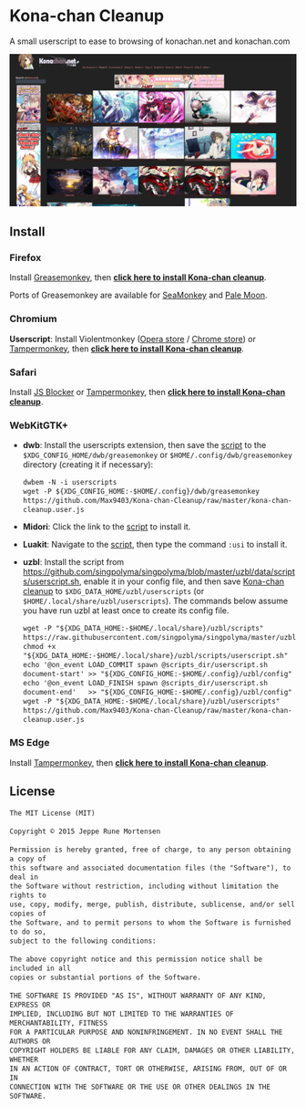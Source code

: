 # Kona-chan Cleanup
A small userscript to ease to browsing of konachan.net and konachan.com

![screenshot](https://raw.githubusercontent.com/Max9403/Kona-chan-Cleanup/master/screenshot.jpg)

## Install
### Firefox
Install [Greasemonkey](https://addons.mozilla.org/en-US/firefox/addon/greasemonkey/), then **[click here to install Kona-chan cleanup](https://github.com/Max9403/Kona-chan-Cleanup/raw/master/kona-chan-cleanup.user.js)**.

Ports of Greasemonkey are available for [SeaMonkey](https://sourceforge.net/projects/gmport/) and [Pale Moon](https://github.com/janekptacijarabaci/greasemonkey/releases/latest).

### Chromium
**Userscript**: Install Violentmonkey ([Opera store](https://addons.opera.com/en/extensions/details/violent-monkey/) / [Chrome store](https://chrome.google.com/webstore/detail/violent-monkey/jinjaccalgkegednnccohejagnlnfdag)) or [Tampermonkey](https://tampermonkey.net/), then **[click here to install Kona-chan cleanup](https://github.com/Max9403/Kona-chan-Cleanup/raw/master/kona-chan-cleanup.user.js)**.

### Safari
Install [JS Blocker](http://jsblocker.toggleable.com/) or [Tampermonkey](http://tampermonkey.net/?browser=safari), then **[click here to install Kona-chan cleanup](https://github.com/Max9403/Kona-chan-Cleanup/raw/master/kona-chan-cleanup.user.js)**.

### WebKitGTK+
- **dwb**: Install the userscripts extension, then save the [script](https://github.com/Max9403/Kona-chan-Cleanup/raw/master/kona-chan-cleanup.user.js) to the `$XDG_CONFIG_HOME/dwb/greasemonkey` or `$HOME/.config/dwb/greasemonkey` directory (creating it if necessary):

  ```
  dwbem -N -i userscripts
  wget -P ${XDG_CONFIG_HOME:-$HOME/.config}/dwb/greasemonkey https://github.com/Max9403/Kona-chan-Cleanup/raw/master/kona-chan-cleanup.user.js
  ```

- **Midori**: Click the link to the [script](https://github.com/Max9403/Kona-chan-Cleanup/raw/master/kona-chan-cleanup.user.js) to install it.

- **Luakit**: Navigate to the [script](https://github.com/Max9403/Kona-chan-Cleanup/raw/master/kona-chan-cleanup.user.js), then type the command `:usi` to install it.

- **uzbl**: Install the script from https://github.com/singpolyma/singpolyma/blob/master/uzbl/data/scripts/userscript.sh, enable it in your config file, and then save [Kona-chan cleanup](https://github.com/Max9403/Kona-chan-Cleanup/raw/master/kona-chan-cleanup.user.js) to `$XDG_DATA_HOME/uzbl/userscripts` (or `$HOME/.local/share/uzbl/userscripts`). The commands below assume you have run uzbl at least once to create its config file.

  ```
  wget -P "${XDG_DATA_HOME:-$HOME/.local/share}/uzbl/scripts" https://raw.githubusercontent.com/singpolyma/singpolyma/master/uzbl/data/scripts/userscript.sh
  chmod +x "${XDG_DATA_HOME:-$HOME/.local/share}/uzbl/scripts/userscript.sh"
  echo '@on_event LOAD_COMMIT spawn @scripts_dir/userscript.sh document-start' >> "${XDG_CONFIG_HOME:-$HOME/.config}/uzbl/config"
  echo '@on_event LOAD_FINISH spawn @scripts_dir/userscript.sh document-end'   >> "${XDG_CONFIG_HOME:-$HOME/.config}/uzbl/config"
  wget -P "${XDG_DATA_HOME:-$HOME/.local/share}/uzbl/userscripts" https://github.com/Max9403/Kona-chan-Cleanup/raw/master/kona-chan-cleanup.user.js
  ```

### MS Edge
Install [Tampermonkey](https://www.microsoft.com/en-us/store/p/tampermonkey/9nblggh5162s), then **[click here to install Kona-chan cleanup](https://github.com/Max9403/Kona-chan-Cleanup/raw/master/kona-chan-cleanup.user.js)**.

## License

    The MIT License (MIT)

    Copyright © 2015 Jeppe Rune Mortensen

    Permission is hereby granted, free of charge, to any person obtaining a copy of
    this software and associated documentation files (the "Software"), to deal in
    the Software without restriction, including without limitation the rights to
    use, copy, modify, merge, publish, distribute, sublicense, and/or sell copies of
    the Software, and to permit persons to whom the Software is furnished to do so,
    subject to the following conditions:

    The above copyright notice and this permission notice shall be included in all
    copies or substantial portions of the Software.

    THE SOFTWARE IS PROVIDED "AS IS", WITHOUT WARRANTY OF ANY KIND, EXPRESS OR
    IMPLIED, INCLUDING BUT NOT LIMITED TO THE WARRANTIES OF MERCHANTABILITY, FITNESS
    FOR A PARTICULAR PURPOSE AND NONINFRINGEMENT. IN NO EVENT SHALL THE AUTHORS OR
    COPYRIGHT HOLDERS BE LIABLE FOR ANY CLAIM, DAMAGES OR OTHER LIABILITY, WHETHER
    IN AN ACTION OF CONTRACT, TORT OR OTHERWISE, ARISING FROM, OUT OF OR IN
    CONNECTION WITH THE SOFTWARE OR THE USE OR OTHER DEALINGS IN THE SOFTWARE.
